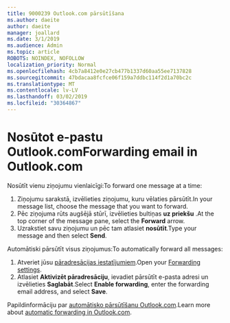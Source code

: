 ```yaml
---
title: 9000239 Outlook.com pārsūtīšana
ms.author: daeite
author: daeite
manager: joallard
ms.date: 3/1/2019
ms.audience: Admin
ms.topic: article
ROBOTS: NOINDEX, NOFOLLOW
localization_priority: Normal
ms.openlocfilehash: 4cb7a8412e0e27cb477b1337d60aa55ee7137828
ms.sourcegitcommit: 47bdacaa8fcfce06f159a7ddbc114f2d1a70bc2c
ms.translationtype: MT
ms.contentlocale: lv-LV
ms.lasthandoff: 03/02/2019
ms.locfileid: "30364867"
---
```

# <a name="forwarding-email-in-outlookcom"></a><span data-ttu-id="c5e36-102">Nosūtot e-pastu Outlook.com</span><span class="sxs-lookup"><span data-stu-id="c5e36-102">Forwarding email in Outlook.com</span></span>

<span data-ttu-id="c5e36-103">Nosūtīt vienu ziņojumu vienlaicīgi:</span><span class="sxs-lookup"><span data-stu-id="c5e36-103">To forward one message at a time:</span></span>

1. <span data-ttu-id="c5e36-104">Ziņojumu sarakstā, izvēlieties ziņojumu, kuru vēlaties pārsūtīt.</span><span class="sxs-lookup"><span data-stu-id="c5e36-104">In your message list, choose the message that you want to forward.</span></span>
2. <span data-ttu-id="c5e36-105">Pēc ziņojuma rūts augšējā stūrī, izvēlieties bultiņas **uz priekšu** .</span><span class="sxs-lookup"><span data-stu-id="c5e36-105">At the top corner of the message pane, select the **Forward** arrow.</span></span>
3. <span data-ttu-id="c5e36-106">Uzrakstiet savu ziņojumu un pēc tam atlasiet **nosūtīt**.</span><span class="sxs-lookup"><span data-stu-id="c5e36-106">Type your message and then select **Send**.</span></span>

<span data-ttu-id="c5e36-107">Automātiski pārsūtīt visus ziņojumus:</span><span class="sxs-lookup"><span data-stu-id="c5e36-107">To automatically forward all messages:</span></span>

1. <span data-ttu-id="c5e36-108">Atveriet jūsu [pāradresācijas iestatījumiem](https://outlook.live.com/mail/options/mail/forwarding/forwardingOption).</span><span class="sxs-lookup"><span data-stu-id="c5e36-108">Open your [Forwarding settings](https://outlook.live.com/mail/options/mail/forwarding/forwardingOption).</span></span>
2. <span data-ttu-id="c5e36-109">Atlasiet **Aktivizēt pāradresāciju**, ievadiet pārsūtīt e-pasta adresi un izvēlieties **Saglabāt**.</span><span class="sxs-lookup"><span data-stu-id="c5e36-109">Select **Enable forwarding**, enter the forwarding email address, and select **Save**.</span></span>

<span data-ttu-id="c5e36-110">Papildinformāciju par [automātisko pārsūtīšanu Outlook.com](https://support.office.com/article/6246987c-6c8f-4144-b255-14fc07007dad).</span><span class="sxs-lookup"><span data-stu-id="c5e36-110">Learn more about [automatic forwarding in Outlook.com](https://support.office.com/article/6246987c-6c8f-4144-b255-14fc07007dad).</span></span>